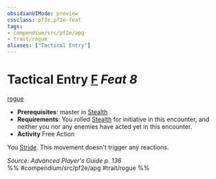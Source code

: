 ```yaml
---
obsidianUIMode: preview
cssclass: pf2e,pf2e-feat
tags:
- compendium/src/pf2e/apg
- trait/rogue
aliases: ["Tactical Entry"]
---
```

# Tactical Entry  [F](chapter-9-playing-the-game.md#Actions "Free Action") *Feat 8*  
[rogue](Reference/Rules/Traits/rogue.md "Rogue Class Trait")  

- **Prerequisites**: master in [Stealth](skills.md#Stealth)
- **Requirements**: You rolled [Stealth](skills.md#Stealth) for initiative in this encounter, and neither you nor any enemies have acted yet in this encounter.
- **Activity** Free Action

You [Stride](stride.md). This movement doesn't trigger any reactions.

*Source: Advanced Player's Guide p. 136*  
%% #compendium/src/pf2e/apg #trait/rogue %%